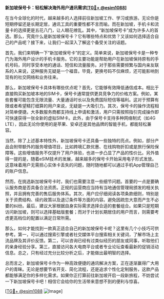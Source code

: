 **新加坡保号卡：轻松解决海外用户通讯需求[[TG💪+ @esim1088](https://t.me/s/esim1088)]**

在当今全球化的时代，越来越多的人选择前往新加坡工作、学习或旅游。无论你是短期停留还是长期定居，通讯工具的重要性都不言而喻。而在新加坡，手机卡和流量卡的选择更是五花八门，让人眼花缭乱。其中，“新加坡保号卡”成为许多人的首选。那么，究竟什么是新加坡保号卡？它有哪些特点和优势？又该如何选择适合自己的产品呢？接下来，让我们一起深入了解这个备受关注的话题。

首先，我们来明确一下“新加坡保号卡”的定义。简单来说，新加坡保号卡是一种专门为海外用户设计的手机卡服务。它的主要功能是帮助用户在新加坡保持原有的手机号码，同时享受本地的通话、短信和流量服务。对于那些需要频繁与国内亲友联系的人来说，这种服务无疑是一个福音。毕竟，更换号码不仅麻烦，还可能影响到现有的社交网络和业务往来。

那么，新加坡保号卡具体有哪些优点呢？首先，它能够有效降低通信成本。相比于直接购买新加坡本地的SIM卡，保号卡通常提供更具竞争力的价格方案。例如，某些套餐可能包含无限流量、大量通话时长以及免费国际短信等福利。这对于预算有限或者希望精打细算的用户来说，无疑是一大吸引力。其次，保号卡的操作流程相对简单便捷。大多数服务商都支持线上申请和激活，用户只需按照指引完成操作即可快速获得一张全新的虚拟SIM卡。此外，由于保号卡支持多种网络制式（如4G LTE），因此无论你使用的是苹果、安卓还是其他品牌的智能手机，都能轻松兼容。

当然，除了上述基本特性外，新加坡保号卡还具备一些独特的亮点。例如，部分产品会附带额外的服务增值项目，比如跨境汇款优惠、在线购物折扣或是旅行保险保障等。这些增值服务不仅提升了用户体验，也进一步凸显了产品的性价比。另外值得一提的是，随着eSIM技术的发展，越来越多的保号卡开始采用电子形式发放。这意味着用户无需担心实体卡丢失的问题，随时随地都可以通过手机App管理自己的账户信息。

然而，在挑选新加坡保号卡时，我们也需要注意一些细节问题。首要的一点是要确认服务商是否具备合法资质。正规的运营商应当持有当地通信管理局颁发的相关执照，并且拥有完善的售后服务体系。其次，用户应仔细阅读各项条款细则，特别是关于资费结构、续约政策以及退订条件等方面的内容。避免因疏忽大意而产生不必要的纠纷。最后，建议大家根据自身实际需求选择合适的套餐组合。如果只是短期访问新加坡，则可以选择基础版套餐；而对于计划长期居住的用户而言，则需要考虑更高档位的配置以满足日常所需。

那么，如何才能找到一款真正适合自己的新加坡保号卡呢？这里有几个小技巧可供参考。第一，可以通过搜索引擎或者社交媒体平台搜索相关关键词，了解市场上主流品牌及其评价反馈。第二，可以咨询已经有过类似经历的朋友或同事，听取他们的亲身经验分享。第三，直接访问各大电商平台或者专业论坛查看最新的促销活动信息。总之，只有经过充分比较分析之后，才能做出最明智的选择。

总而言之，新加坡保号卡作为一种高效便捷的通讯解决方案，正在逐渐赢得广大用户的青睐。无论是想要节省开支、简化流程，还是追求个性化定制服务，这款产品都能够满足你的多样化需求。如果你正打算前往新加坡开启一段新旅程，不妨尝试一下新加坡保号卡吧！相信它会给你的生活带来意想不到的便利与惊喜。

[[TG💪+ @esim1088](https://t.me/s/esim1088) ![Image](https://i.postimg.cc/4NQfJmqS/Snipaste-2025-05-13-00-14-12.png)]
